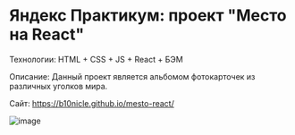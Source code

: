 # Яндекс Практикум: проект "Место на React"

Технологии: HTML + CSS + JS + React + БЭМ

Описание: Данный проект является альбомом фотокарточек из различных уголков мира.

Сайт: https://b10nicle.github.io/mesto-react/

![image](https://user-images.githubusercontent.com/92729800/204303554-fd708625-c724-46f9-9045-261b69f63b27.png)
